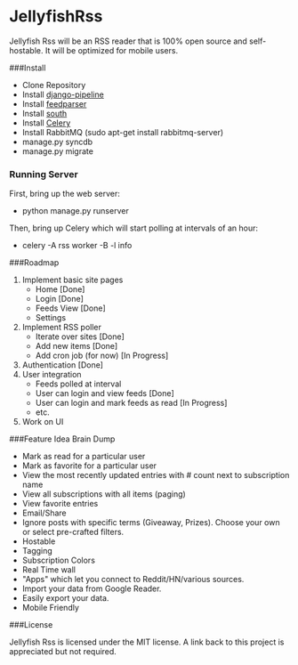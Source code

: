 JellyfishRss
============

Jellyfish Rss will be an RSS reader that is 100% open source and self-hostable. It will be optimized for mobile users.

###Install

- Clone Repository
- Install [django-pipeline](https://github.com/cyberdelia/django-pipeline)
- Install [feedparser](https://pypi.python.org/pypi/feedparser)
- Install [south](http://south.readthedocs.org/en/latest/installation.html)
- Install [Celery](http://www.celeryproject.org/install/)
- Install RabbitMQ (sudo apt-get install rabbitmq-server)
- manage.py syncdb
- manage.py migrate

### Running Server

First, bring up the web server:
- python manage.py runserver

Then, bring up Celery which will start polling at intervals of an hour:
- celery -A rss worker -B -l info

###Roadmap
1. Implement basic site pages
	- Home [Done]
	- Login [Done]
	- Feeds View [Done]
	- Settings
2. Implement RSS poller
	- Iterate over sites [Done]
	- Add new items [Done]
	- Add cron job (for now) [In Progress]
3. Authentication [Done]
4. User integration
	- Feeds polled at interval
	- User can login and view feeds [Done]
	- User can login and mark feeds as read [In Progress]
	- etc.
5. Work on UI

###Feature Idea Brain Dump

+ Mark as read for a particular user
+ Mark as favorite for a particular user
+ View the most recently updated entries with # count next to subscription name
+ View all subscriptions with all items (paging)
+ View favorite entries
+ Email/Share
+ Ignore posts with specific terms (Giveaway, Prizes). Choose your own or select pre-crafted filters.
+ Hostable 
+ Tagging
+ Subscription Colors
+ Real Time wall
+ "Apps" which let you connect to Reddit/HN/various sources. 
+ Import your data from Google Reader.
+ Easily export your data.
+ Mobile Friendly 

###License

Jellyfish Rss is licensed under the MIT license. A link back to this project is appreciated but not required.